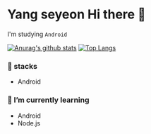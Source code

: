 <h1>Yang seyeon Hi there 👋</h1>
<p>I'm studying <code>Android</code></p>



[![Anurag's github stats](https://github-readme-stats.vercel.app/api?username=yang0925)](https://github.com/anuraghazra/github-readme-stats)
[![Top Langs](https://github-readme-stats.vercel.app/api/top-langs/?username=yang0925&layout=compact)](https://github.com/anuraghazra/github-readme-stats)

<h3>🔭 stacks</h3>
<ul>
  <li>Android</li>
</ul>


<h3>🌱 I’m currently learning</h3>
<ul>
  <li>Android</li>
  <li>Node.js</li>
 </ul>
 
